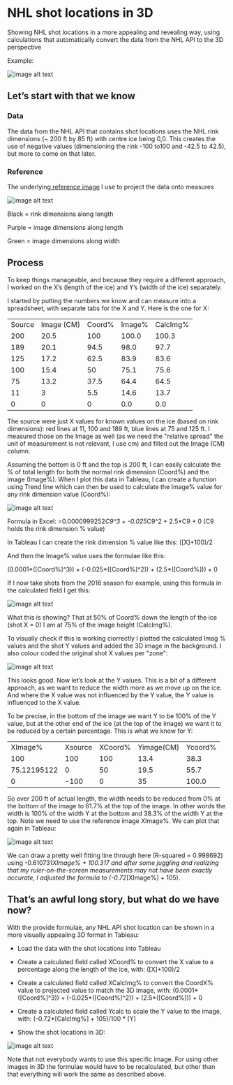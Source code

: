 # NHL shot locations in 3D

Showing NHL shot locations in a more appealing and revealing way, using calculations that automatically convert the data from the NHL API to the 3D perspective

Example:

![image alt text](image_0.png)

## Let’s start with that we know

### Data

The data from the NHL API that contains shot locations uses the NHL rink dimensions (~ 200 ft by 85 ft) with centre ice being 0,0. This creates the use of negative values (dimensioning the rink -100 to100 and -42.5 to 42.5), but more to come on that later.

### Reference

The underlying[ reference image](https://camo.githubusercontent.com/8462721c88c0653fdb09033f6ad9d0361d7f200d/68747470733a2f2f726a77656973652e6e656f6369746965732e6f72672f496d616765732f336472696e6b322e706e67) I use to project the data onto measures

![image alt text](image_1.png)

Black = rink dimensions along length

Purple = image dimensions along length

Green = image dimensions along width

## Process

To keep things manageable, and because they require a different approach, I worked on the X’s (length of the ice) and Y’s (width of the ice) separately.

I started by putting the numbers we know and can measure into a spreadsheet, with separate tabs for the X and Y. Here is the one for X: 

<table>
  <tr>
    <td>Source</td>
    <td>Image (CM)</td>
    <td>Coord%</td>
    <td>Image%</td>
    <td>CalcImg%</td>
  </tr>
  <tr>
    <td>200</td>
    <td>20.5</td>
    <td>100</td>
    <td>100.0</td>
    <td>100.3</td>
  </tr>
  <tr>
    <td>189</td>
    <td>20.1</td>
    <td>94.5</td>
    <td>98.0</td>
    <td>97.7</td>
  </tr>
  <tr>
    <td>125</td>
    <td>17.2</td>
    <td>62.5</td>
    <td>83.9</td>
    <td>83.6</td>
  </tr>
  <tr>
    <td>100</td>
    <td>15.4</td>
    <td>50</td>
    <td>75.1</td>
    <td>75.6</td>
  </tr>
  <tr>
    <td>75</td>
    <td>13.2</td>
    <td>37.5</td>
    <td>64.4</td>
    <td>64.5</td>
  </tr>
  <tr>
    <td>11</td>
    <td>3</td>
    <td>5.5</td>
    <td>14.6</td>
    <td>13.7</td>
  </tr>
  <tr>
    <td>0</td>
    <td>0</td>
    <td>0</td>
    <td>0.0</td>
    <td>0.0</td>
  </tr>
</table>


The source were just X values for known values on the ice (based on rink dimensions): red lines at 11, 100 and 189 ft, blue lines at 75 and 125 ft. I measured those on the Image as well (as we need the "relative spread" the unit of measurement is not relevant, I use cm) and filled out the Image (CM) column.

Assuming the bottom is 0 ft and the top is 200 ft, I can easily calculate the % of total length for both the normal rink dimension (Coord%) and the image (Image%). When I plot this data in Tableau, I can create a function using Trend line which can then be used to calculate the Image% value for any rink dimension value (Coord%):

![image alt text](image_2.png)

Formula in Excel: =0.0000999252*C9^3 + -0.025*C9^2 + 2.5*C9 + 0 (C9 holds the rink dimension % value)

In Tableau I can create the rink dimension % value like this: ([X]+100)/2

And then the Image% value uses the formulae like this:

(0.0001*([Coord%]^3)) + (-0.025*([Coord%]^2)) + (2.5*([Coord%])) + 0

If I now take shots from the 2016 season for example, using this formula in the calculated field I get this:

![image alt text](image_3.png)

What this is showing? That at 50% of Coord% down the length of the ice (shot X = 0) I am at 75% of the image height (CalcImg%).

To visually check if this is working ciorrectly I plotted the calculated Imag % values and the shot Y values and added the 3D image in the background. I also colour coded the original shot X values per "zone":

![image alt text](image_4.png)

This looks good. Now let’s look at the Y values. This is a bit of a different approach, as we want to reduce the width more as we move up on the ice. And where the X value was not influenced by the Y value, the Y value is influenced to the X value. 

To be precise, in the bottom of the image we want Y to be 100% of the Y value, but at the other end of the ice (at the top of the image) we want it to be reduced by a certain percentage. This is what we know for Y:

<table>
  <tr>
    <td>XImage%</td>
    <td>Xsource</td>
    <td>XCoord%</td>
    <td>Yimage(CM)</td>
    <td>Ycoord%</td>
  </tr>
  <tr>
    <td>100</td>
    <td>100</td>
    <td>100</td>
    <td>13.4</td>
    <td>38.3</td>
  </tr>
  <tr>
    <td>75.12195122</td>
    <td>0</td>
    <td>50</td>
    <td>19.5</td>
    <td>55.7</td>
  </tr>
  <tr>
    <td>0</td>
    <td>-100</td>
    <td>0</td>
    <td>35</td>
    <td>100.0</td>
  </tr>
</table>


So over 200 ft of actual length, the width needs to be reduced from 0% at the bottom of the image to 61.7% at the top of the image. In other words the width is 100% of the width Y at the bottom and 38.3% of the width Y at the top. Note we need to use the reference image XImage%. We can plot that again in Tableau:

![image alt text](image_5.png)

We can draw a pretty well fitting line through here (R-squared = 0.998692) using -0.610731*XImage% + 100.317 and after some juggling and realizing that my ruler-on-the-screen measurements may not have been exactly accurate, I adjusted the formula to (-0.72*[XImage%] + 105).

## That’s an awful long story, but what do we have now?

With the provide formulae, any NHL API shot location can be shown in a more visually appealing 3D format in Tableau:

* Load the data with the shot locations into Tableau

* Create a calculated field called XCoord% to convert the X value to a percentage along the length of the ice, with: ([X]+100)/2

* Create a calculated field called XCalcImg% to convert the CoordX% value to projected value to match the 3D image, with: (0.0001*([Coord%]^3)) + (-0.025*([Coord%]^2)) + (2.5*([Coord%])) + 0

* Create a calculated field called Ycalc to scale the Y value to the image, with: (-0.72*[CalcImg%] + 105)/100 * [Y]

* Show the shot locations in 3D:

![image alt text](image_6.png)

Note that not everybody wants to use this specific image. For using other images in 3D the formulae would have to be recalculated, but other than that everything will work the same as described above.

